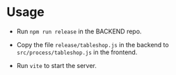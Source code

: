 # Usage

- Run ``npm run release`` in the BACKEND repo.

- Copy the file ``release/tableshop.js`` in the backend to ``src/process/tableshop.js`` in the frontend.

- Run ``vite`` to start the server.